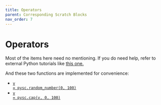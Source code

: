 ```yaml
---
title: Operators
parent: Corresponding Scratch Blocks
nav_order: 7
---
```


# Operators
Most of the items here need no mentioning. If you do need help, refer to external Python tutorials like <a target="_blank" href="https://www.w3schools.com/python/python_operators.asp">this one.</a> 

And these two functions are implemented for convenience: 
- <a target="_blank" href="../pdoc/pyscratch/helper.html#random_number"><code>v = pysc.random_number(0, 100)</code></a> 
- <a target="_blank" href="../pdoc/pyscratch/helper.html#cap"><code>v = pysc.cap(v, 0, 100)</code></a> 
